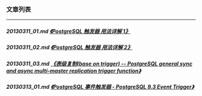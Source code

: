 ### 文章列表  
----  
##### 20130311_01.md   [《PostgreSQL 触发器 用法详解 1》](20130311_01.md)  
##### 20130311_02.md   [《PostgreSQL 触发器 用法详解 2》](20130311_02.md)  
##### 20130311_03.md   [《表级复制(base on trigger) -- PostgreSQL general sync and async multi-master replication trigger function》](20130311_03.md)  
##### 20130313_01.md   [《PostgreSQL 事件触发器 - PostgreSQL 9.3 Event Trigger》](20130313_01.md)  
